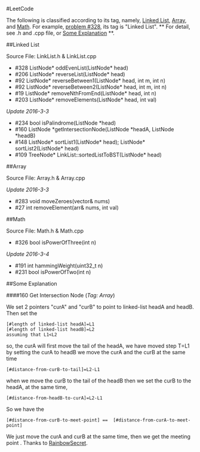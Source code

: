 #LeetCode

The following is classified according to its tag, namely, [Linked List][tag-list], [Array][tag-array], and [Math][tag-math]. For example,  [problem \#328][problem-328], its tag is "Linked List". ** For detail, see .h  and .cpp file, or [Some Explanation][explanation] **.

##Linked List 

Source File: LinkList.h & LinkList.cpp

- \#328 ListNode\* oddEvenList(ListNode\* head) 
- \#206 ListNode\* reverseList(ListNode\* head)
- \#92 ListNode\* reverseBetween1(ListNode\* head, int m, int n)
- \#92 ListNode\* reverseBetween2(ListNode\* head, int m, int n)
- \#19 ListNode\* removeNthFromEnd(ListNode\* head, int n)
- \#203 ListNode\* removeElements(ListNode\* head, int val)

*Update 2016-3-3*

- \#234 bool isPalindrome(ListNode \*head)
- \#160 ListNode \*getIntersectionNode(ListNode \*headA, ListNode \*headB)
- \#148 ListNode* sortList1(ListNode* head); ListNode* sortList2(ListNode* head)
- \#109 TreeNode* LinkList::sortedListToBST(ListNode* head)

##Array

Source File: Array.h & Array.cpp

*Update 2016-3-3*

- \#283 void moveZeroes(vector<int>& nums)
- \#27 int removeElement(arr& nums, int val)


##Math

Source File: Math.h & Math.cpp

- \#326 bool isPowerOfThree(int n)

*Update 2016-3-4*

- \#191 int hammingWeight(uint32_t n)
- \#231 bool isPowerOfTwo(int n)

##Some Explanation

###\#160 Get Intersection Node (*Tag: Array*)

We set 2 pointers "curA" and "curB" to point to linked-list headA and headB. Then set the
	
```
[#length of linked-list headA]=L1
[#length of linked-list headB]=L2
assuming that L1<L2
```
so, the curA will first move the tail of the headA, we have moved step T=L1
by setting the curA to headB we move the curA and the curB at the same time

```
[#distance-from-curB-to-tail]=L2-L1
```
when we move the curB to the tail of the headB then we set the curB to the headA, at the same time,

```
[#distance-from-headB-to-curA]=L2-L1
```

So we have the

```
[#distance-from-curB-to-meet-point] ==  [#distance-from-curA-to-meet-point]
```

We just move the curA and curB at the same time, then we get the meeting point .
Thanks to [RainbowSecret][rainbowSecret].

[tag-list]: #linked-list
[tag-array]: #array
[tag-math]: #math
[explanation]: #some-explanation
[problem-328]: https://leetcode.com/problems/odd-even-linked-list/
[rainbowSecret]: https://leetcode.com/discuss/77946/recommend-beginners-implementation-detailed-explaination